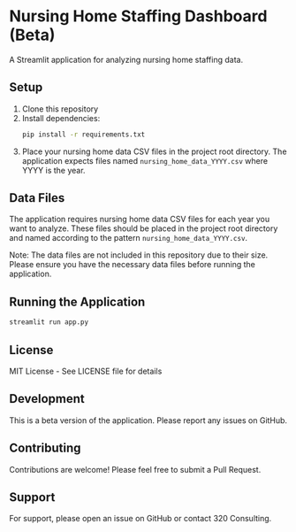 # Nursing Home Staffing Dashboard (Beta)

A Streamlit application for analyzing nursing home staffing data.

## Setup

1. Clone this repository
2. Install dependencies:
   ```bash
   pip install -r requirements.txt
   ```
3. Place your nursing home data CSV files in the project root directory. The application expects files named `nursing_home_data_YYYY.csv` where YYYY is the year.

## Data Files

The application requires nursing home data CSV files for each year you want to analyze. These files should be placed in the project root directory and named according to the pattern `nursing_home_data_YYYY.csv`.

Note: The data files are not included in this repository due to their size. Please ensure you have the necessary data files before running the application.

## Running the Application

```bash
streamlit run app.py
```

## License

MIT License - See LICENSE file for details

## Development

This is a beta version of the application. Please report any issues on GitHub.

## Contributing

Contributions are welcome! Please feel free to submit a Pull Request.

## Support

For support, please open an issue on GitHub or contact 320 Consulting. 